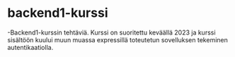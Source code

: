 ﻿# backend1-kurssi

-Backend1-kurssin tehtäviä. Kurssi on suoritettu keväällä 2023 ja kurssi sisältöön kuului muun muassa expressillä toteutetun sovelluksen tekeminen autentikaatiolla. 
